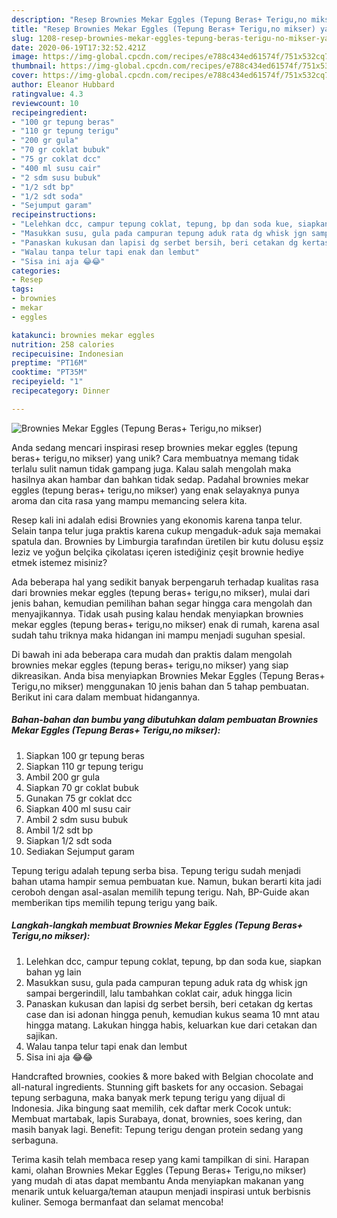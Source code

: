 ```yaml
---
description: "Resep Brownies Mekar Eggles (Tepung Beras+ Terigu,no mikser) yang Sempurna"
title: "Resep Brownies Mekar Eggles (Tepung Beras+ Terigu,no mikser) yang Sempurna"
slug: 1208-resep-brownies-mekar-eggles-tepung-beras-terigu-no-mikser-yang-sempurna
date: 2020-06-19T17:32:52.421Z
image: https://img-global.cpcdn.com/recipes/e788c434ed61574f/751x532cq70/brownies-mekar-eggles-tepung-beras-teriguno-mikser-foto-resep-utama.jpg
thumbnail: https://img-global.cpcdn.com/recipes/e788c434ed61574f/751x532cq70/brownies-mekar-eggles-tepung-beras-teriguno-mikser-foto-resep-utama.jpg
cover: https://img-global.cpcdn.com/recipes/e788c434ed61574f/751x532cq70/brownies-mekar-eggles-tepung-beras-teriguno-mikser-foto-resep-utama.jpg
author: Eleanor Hubbard
ratingvalue: 4.3
reviewcount: 10
recipeingredient:
- "100 gr tepung beras"
- "110 gr tepung terigu"
- "200 gr gula"
- "70 gr coklat bubuk"
- "75 gr coklat dcc"
- "400 ml susu cair"
- "2 sdm susu bubuk"
- "1/2 sdt bp"
- "1/2 sdt soda"
- "Sejumput garam"
recipeinstructions:
- "Lelehkan dcc, campur tepung coklat, tepung, bp dan soda kue, siapkan bahan yg lain"
- "Masukkan susu, gula pada campuran tepung aduk rata dg whisk jgn sampai bergerindill, lalu tambahkan coklat cair, aduk hingga licin"
- "Panaskan kukusan dan lapisi dg serbet bersih, beri cetakan dg kertas case dan isi adonan hingga penuh, kemudian kukus seama 10 mnt atau hingga matang. Lakukan hingga habis, keluarkan kue dari cetakan dan sajikan."
- "Walau tanpa telur tapi enak dan lembut"
- "Sisa ini aja 😂😂"
categories:
- Resep
tags:
- brownies
- mekar
- eggles

katakunci: brownies mekar eggles 
nutrition: 258 calories
recipecuisine: Indonesian
preptime: "PT16M"
cooktime: "PT35M"
recipeyield: "1"
recipecategory: Dinner

---
```



![Brownies Mekar Eggles (Tepung Beras+ Terigu,no mikser)](https://img-global.cpcdn.com/recipes/e788c434ed61574f/751x532cq70/brownies-mekar-eggles-tepung-beras-teriguno-mikser-foto-resep-utama.jpg)

Anda sedang mencari inspirasi resep brownies mekar eggles (tepung beras+ terigu,no mikser) yang unik? Cara membuatnya memang tidak terlalu sulit namun tidak gampang juga. Kalau salah mengolah maka hasilnya akan hambar dan bahkan tidak sedap. Padahal brownies mekar eggles (tepung beras+ terigu,no mikser) yang enak selayaknya punya aroma dan cita rasa yang mampu memancing selera kita.

Resep kali ini adalah edisi Brownies yang ekonomis karena tanpa telur. Selain tanpa telur juga praktis karena cukup mengaduk-aduk saja memakai spatula dan. Brownies by Limburgia tarafından üretilen bir kutu dolusu eşsiz leziz ve yoğun belçika çikolatası içeren istediğiniz çeşit brownie hediye etmek istemez misiniz?

Ada beberapa hal yang sedikit banyak berpengaruh terhadap kualitas rasa dari brownies mekar eggles (tepung beras+ terigu,no mikser), mulai dari jenis bahan, kemudian pemilihan bahan segar hingga cara mengolah dan menyajikannya. Tidak usah pusing kalau hendak menyiapkan brownies mekar eggles (tepung beras+ terigu,no mikser) enak di rumah, karena asal sudah tahu triknya maka hidangan ini mampu menjadi suguhan spesial.


Di bawah ini ada beberapa cara mudah dan praktis dalam mengolah brownies mekar eggles (tepung beras+ terigu,no mikser) yang siap dikreasikan. Anda bisa menyiapkan Brownies Mekar Eggles (Tepung Beras+ Terigu,no mikser) menggunakan 10 jenis bahan dan 5 tahap pembuatan. Berikut ini cara dalam membuat hidangannya.

<!--inarticleads1-->

##### Bahan-bahan dan bumbu yang dibutuhkan dalam pembuatan Brownies Mekar Eggles (Tepung Beras+ Terigu,no mikser):

1. Siapkan 100 gr tepung beras
1. Siapkan 110 gr tepung terigu
1. Ambil 200 gr gula
1. Siapkan 70 gr coklat bubuk
1. Gunakan 75 gr coklat dcc
1. Siapkan 400 ml susu cair
1. Ambil 2 sdm susu bubuk
1. Ambil 1/2 sdt bp
1. Siapkan 1/2 sdt soda
1. Sediakan Sejumput garam


Tepung terigu adalah tepung serba bisa. Tepung terigu sudah menjadi bahan utama hampir semua pembuatan kue. Namun, bukan berarti kita jadi ceroboh dengan asal-asalan memilih tepung terigu. Nah, BP-Guide akan memberikan tips memilih tepung terigu yang baik. 

<!--inarticleads2-->

##### Langkah-langkah membuat Brownies Mekar Eggles (Tepung Beras+ Terigu,no mikser):

1. Lelehkan dcc, campur tepung coklat, tepung, bp dan soda kue, siapkan bahan yg lain
1. Masukkan susu, gula pada campuran tepung aduk rata dg whisk jgn sampai bergerindill, lalu tambahkan coklat cair, aduk hingga licin
1. Panaskan kukusan dan lapisi dg serbet bersih, beri cetakan dg kertas case dan isi adonan hingga penuh, kemudian kukus seama 10 mnt atau hingga matang. Lakukan hingga habis, keluarkan kue dari cetakan dan sajikan.
1. Walau tanpa telur tapi enak dan lembut
1. Sisa ini aja 😂😂


Handcrafted brownies, cookies &amp; more baked with Belgian chocolate and all-natural ingredients. Stunning gift baskets for any occasion. Sebagai tepung serbaguna, maka banyak merk tepung terigu yang dijual di Indonesia. Jika bingung saat memilih, cek daftar merk Cocok untuk: Membuat martabak, lapis Surabaya, donat, brownies, soes kering, dan masih banyak lagi. Benefit: Tepung terigu dengan protein sedang yang serbaguna. 

Terima kasih telah membaca resep yang kami tampilkan di sini. Harapan kami, olahan Brownies Mekar Eggles (Tepung Beras+ Terigu,no mikser) yang mudah di atas dapat membantu Anda menyiapkan makanan yang menarik untuk keluarga/teman ataupun menjadi inspirasi untuk berbisnis kuliner. Semoga bermanfaat dan selamat mencoba!
